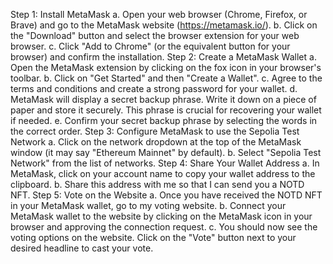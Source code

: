 Step 1: Install MetaMask
a. Open your web browser (Chrome, Firefox, or Brave) and go to the MetaMask website (https://metamask.io/).
b. Click on the "Download" button and select the browser extension for your web browser.
c. Click "Add to Chrome" (or the equivalent button for your browser) and confirm the installation.
Step 2: Create a MetaMask Wallet
a. Open the MetaMask extension by clicking on the fox icon in your browser's toolbar.
b. Click on "Get Started" and then "Create a Wallet".
c. Agree to the terms and conditions and create a strong password for your wallet.
d. MetaMask will display a secret backup phrase. Write it down on a piece of paper and store it securely. This phrase is crucial for recovering your wallet if needed.
e. Confirm your secret backup phrase by selecting the words in the correct order.
Step 3: Configure MetaMask to use the Sepolia Test Network
a. Click on the network dropdown at the top of the MetaMask window (it may say "Ethereum Mainnet" by default).
b. Select "Sepolia Test Network" from the list of networks.
Step 4: Share Your Wallet Address
a. In MetaMask, click on your account name to copy your wallet address to the clipboard.
b. Share this address with me so that I can send you a NOTD NFT.
Step 5: Vote on the Website
a. Once you have received the NOTD NFT in your MetaMask wallet, go to my voting website.
b. Connect your MetaMask wallet to the website by clicking on the MetaMask icon in your browser and approving the connection request.
c. You should now see the voting options on the website. Click on the "Vote" button next to your desired headline to cast your vote.